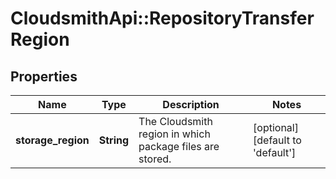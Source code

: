 # CloudsmithApi::RepositoryTransferRegion

## Properties
Name | Type | Description | Notes
------------ | ------------- | ------------- | -------------
**storage_region** | **String** | The Cloudsmith region in which package files are stored. | [optional] [default to &#39;default&#39;]



